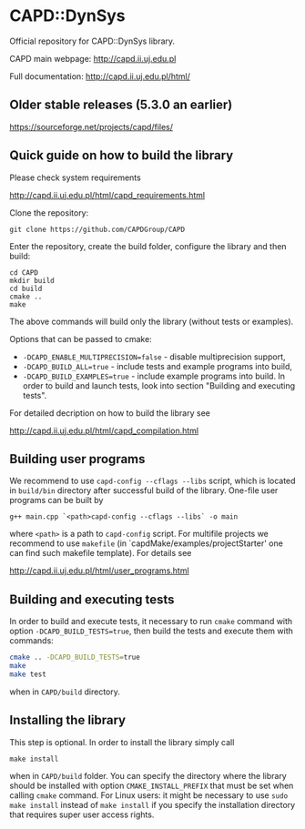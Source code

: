 # CAPD::DynSys
Official repository for CAPD::DynSys library.

CAPD main webpage: http://capd.ii.uj.edu.pl

Full documentation: http://capd.ii.uj.edu.pl/html/

## Older stable releases (5.3.0 an earlier)

https://sourceforge.net/projects/capd/files/


## Quick guide on how to build the library

Please check system requirements

http://capd.ii.uj.edu.pl/html/capd_requirements.html

Clone the repository:

    git clone https://github.com/CAPDGroup/CAPD
    
Enter the repository, create the build folder, configure the library and then build:

    cd CAPD
    mkdir build
    cd build
    cmake ..
    make

The above commands will build only the library (without tests or examples). 

Options that can be passed to cmake:

* `-DCAPD_ENABLE_MULTIPRECISION=false` - disable multiprecision support,
* `-DCAPD_BUILD_ALL=true` - include tests and example programs into build, 
* `-DCAPD_BUILD_EXAMPLES=true` - include example programs into build. In order to build and launch tests, look into section "Building and executing tests".

For detailed decription on how to build the library see

http://capd.ii.uj.edu.pl/html/capd_compilation.html

## Building user programs

We recommend to use 
```capd-config --cflags --libs```
script, which is located in `build/bin` directory after successful build of the library. One-file user programs can be built by

```g++ main.cpp `<path>capd-config --cflags --libs` -o main```

where `<path>` is a path to `capd-config` script. For multifile projects we recommend to use `makefile` (in `capdMake/examples/projectStarter' one can find such makefile template). For details see

http://capd.ii.uj.edu.pl/html/user_programs.html

## Building and executing tests

In order to build and execute tests, it necessary to run `cmake` command with option `-DCAPD_BUILD_TESTS=true`, then build the tests and execute them with commands:

```bash
cmake .. -DCAPD_BUILD_TESTS=true
make
make test
```
   
when in `CAPD/build` directory.

## Installing the library

This step is optional. In order to install the library simply call

    make install

when in `CAPD/build` folder. You can specify the directory where the library should be installed with option `CMAKE_INSTALL_PREFIX` that must be set when calling `cmake` command. For Linux users: it might be necessary to use `sudo make install` instead of `make install` if you specify the installation directory that requires super user access rights.
